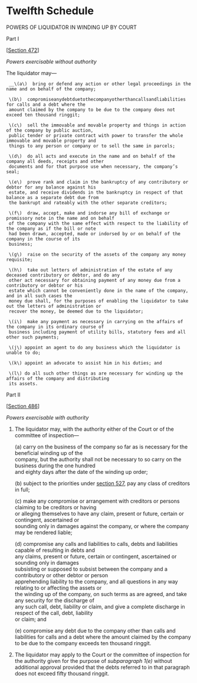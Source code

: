 # Twelfth Schedule

POWERS OF LIQUIDATOR IN WINDING UP BY COURT 

Part I 

\[[Section 472](../../../part-4-cessation-of-companies/division-1-voluntary-and-compulsory-winding-up/subdivision-7-winding-up-by-court/section-472.-avoidance-of-dispositions-of-property-or-certain-attachment-etc..md)\] 

_Powers exercisable without authority_

The liquidator may—

     __\(a\)  bring or defend any action or other legal proceedings in the name and on behalf of the company;

     \(b\)  compromiseanydebtduetothecompanyotherthancallsandliabilities for calls and a debt where the                    
     amount claimed by the company to be due to the company does not exceed ten thousand ringgit;

     \(c\)  sell the immovable and movable property and things in action of the company by public auction,                          
     public tender or private contract with power to transfer the whole immovable and movable property and             
     things to any person or company or to sell the same in parcels;

     \(d\)  do all acts and execute in the name and on behalf of the company all deeds, receipts and other                      
     documents and for that purpose use when necessary, the company’s seal;

     \(e\)  prove rank and claim in the bankruptcy of any contributory or debtor for any balance against his                           
     estate, and receive dividends in the bankruptcy in respect of that balance as a separate debt due from             
     the bankrupt and rateably with the other separate creditors;

     \(f\)  draw, accept, make and indorse any bill of exchange or promissory note in the name and on behalf                      
     of the company with the same effect with respect to the liability of the company as if the bill or note                  
     had been drawn, accepted, made or indorsed by or on behalf of the company in the course of its                      
     business;

     \(g\)  raise on the security of the assets of the company any money requisite;

     \(h\)  take out letters of administration of the estate of any deceased contributory or debtor, and do any                  
     other act necessary for obtaining payment of any money due from a contributory or debtor or his                      
     estate which cannot be conveniently done in the name of the company, and in all such cases the                            
     money due shall, for the purposes of enabling the liquidator to take out the letters of administration or             
     recover the money, be deemed due to the liquidator;

     \(i\)  make any payment as necessary in carrying on the affairs of the company in its ordinary course of                        
     business including payment of utility bills, statutory fees and all other such payments;

     \(j\) appoint an agent to do any business which the liquidator is unable to do;

     \(k\) appoint an advocate to assist him in his duties; and

     \(l\) do all such other things as are necessary for winding up the affairs of the company and distributing                        
     its assets.

Part II

\[[Section 486](../../../part-4-cessation-of-companies/division-1-voluntary-and-compulsory-winding-up/subdivision-8-provisions-relating-to-liquidators-in-winding-up-by-court/section-486.-powers-of-liquidator-in-winding-up-by-court.md)\]

_Powers exercisable with authority_

1. The liquidator may, with the authority either of the Court or of the committee of inspection—

     \(a\)  carry on the business of the company so far as is necessary for the beneficial winding up of the                                        
     company, but the authority shall not be necessary to so carry on the business during the one hundred                                   
     and eighty days after the date of the winding up order;

    \(b\)  subject to the priorities under [section 527](../../../part-4-cessation-of-companies/division-2-provisions-applicable-to-every-winding-up/subdivision-2-proof-and-ranking-of-claims/section-527.-priorities.md), pay any class of creditors in full;

   \(c\)  make any compromise or arrangement with creditors or persons claiming to be creditors or having        
     or alleging themselves to have any claim, present or future, certain or contingent, ascertained or                             
     sounding only in damages against the company, or where the company may be rendered liable;

     \(d\)  compromise any calls and liabilities to calls, debts and liabilities capable of resulting in debts and                             
     any claims, present or future, certain or contingent, ascertained or sounding only in damages   
     subsisting or supposed to subsist between the company and a contributory or other debtor or person   
     apprehending liability to the company, and all questions in any way relating to or affecting the assets or   
     the winding up of the company, on such terms as are agreed, and take any security for the discharge of   
     any such call, debt, liability or claim, and give a complete discharge in respect of the call, debt, liability                                   
     or claim; and

     \(e\)  compromise any debt due to the company other than calls and liabilities for calls and a debt where the amount claimed by the company to be due to the company exceeds ten thousand ringgit.

2. The liquidator may apply to the Court or the committee of inspection for the authority given for the purpose of _subparagraph 1\(e\)_ without additional approval provided that the debts referred to in that paragraph does not exceed fifty thousand ringgit.

